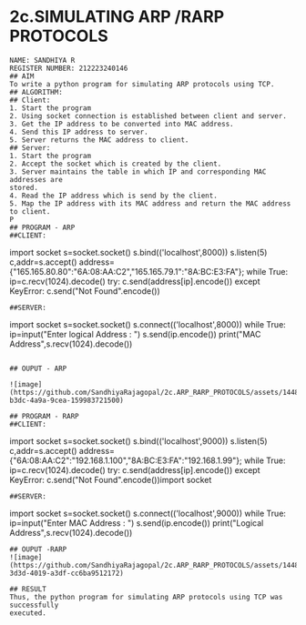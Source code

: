 # 2c.SIMULATING ARP /RARP PROTOCOLS
```
NAME: SANDHIYA R
REGISTER NUMBER: 212223240146
## AIM
To write a python program for simulating ARP protocols using TCP.
## ALGORITHM:
## Client:
1. Start the program
2. Using socket connection is established between client and server.
3. Get the IP address to be converted into MAC address.
4. Send this IP address to server.
5. Server returns the MAC address to client.
## Server:
1. Start the program
2. Accept the socket which is created by the client.
3. Server maintains the table in which IP and corresponding MAC addresses are
stored.
4. Read the IP address which is send by the client.
5. Map the IP address with its MAC address and return the MAC address to client.
P
## PROGRAM - ARP
##CLIENT:
```
import socket 
s=socket.socket() 
s.bind(('localhost',8000)) 
s.listen(5) 
c,addr=s.accept() 
address={"165.165.80.80":"6A:08:AA:C2","165.165.79.1":"8A:BC:E3:FA"}; 
while True: 
           ip=c.recv(1024).decode() 
           try: 
               c.send(address[ip].encode()) 
           except KeyError: 
               c.send("Not Found".encode())
```
##SERVER:
```
 
import socket 
s=socket.socket() 
s.connect(('localhost',8000)) 
while True: 
    ip=input("Enter logical Address : ") 
    s.send(ip.encode()) 
    print("MAC Address",s.recv(1024).decode())
```

## OUPUT - ARP

![image](https://github.com/SandhiyaRajagopal/2c.ARP_RARP_PROTOCOLS/assets/144870852/d0096f2b-b3dc-4a9a-9cea-159983721500)

## PROGRAM - RARP
##CLIENT:
```
import socket
s=socket.socket()
s.bind(('localhost',9000))
s.listen(5)
c,addr=s.accept()
address={"6A:08:AA:C2":"192.168.1.100","8A:BC:E3:FA":"192.168.1.99"};
while True:
   ip=c.recv(1024).decode()
   try:
     c.send(address[ip].encode())
   except KeyError:
     c.send("Not Found".encode())import socket
```
##SERVER:
```
import socket
s=socket.socket()
s.connect(('localhost',9000))
while True:
 ip=input("Enter MAC Address : ")
 s.send(ip.encode())
 print("Logical Address",s.recv(1024).decode())
 ```
## OUPUT -RARP
![image](https://github.com/SandhiyaRajagopal/2c.ARP_RARP_PROTOCOLS/assets/144870852/69e4adea-3d3d-4019-a3df-cc6ba9512172)

## RESULT
Thus, the python program for simulating ARP protocols using TCP was successfully 
executed.
